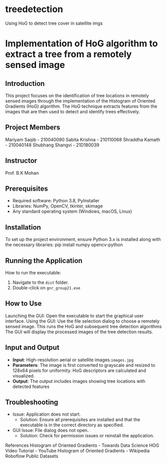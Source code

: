 # treedetection
Using HoG to detect tree cover in satellite imgs
# Implementation of HoG algorithm to extract a tree from a remotely sensed image

## Introduction
This project focuses on the identification of tree locations in remotely sensed images through the implementation of the Histogram of Oriented Gradients (HoG) algorithm. The HoG technique extracts features from the images that are then used to detect and identify trees effectively.

## Project Members
Mariyam Saqib - 210040090
Sabita Krishna - 210110068
Shraddha Kamath - 210040148
Shubhang Shangvi - 21D180039


## Instructor
Prof. B.K Mohan

## Prerequisites
- Required software: Python 3.8, PyInstaller
- Libraries: NumPy, OpenCV, tkinter, skimage
- Any standard operating system (Windows, macOS, Linux)

## Installation
To set up the project environment, ensure Python 3.x is installed along with the necessary libraries:
pip install numpy opencv-python

## Running the Application
How to run the executable:
1. Navigate to the `dist` folder.
2. Double-click on `gnr_group21.exe` 

## How to Use
Launching the GUI:
Open the executable to start the graphical user interface.
Using the GUI:
Use the file selection dialog to choose a remotely sensed image.
This runs the HoG and subsequent tree detection algorithms
The GUI will display the processed images of the tree detection results.
## Input and Output
- **Input**: High-resolution aerial or satellite images.`images.jpg`
- **Parameters**: The image is first converted to grayscale and resized to 128x64 pixels for uniformity.
HoG descriptors are calculated and visualized.
- **Output**: The output includes images showing tree locations with detected features

## Troubleshooting
- Issue: Application does not start.
  - Solution: Ensure all prerequisites are installed and that the executable is in the correct directory as specified.
- GUI Issue: File dialog does not open.
  - Solution: Check for permission issues or reinstall the application.

References
Histogram of Oriented Gradients - Towards Data Science
HOG Video Tutorial - YouTube
Histogram of Oriented Gradients - Wikipedia
Roboflow Public Datasets


